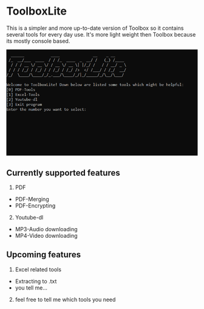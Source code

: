 # ToolboxLite

This is a simpler and more up-to-date version of Toolbox so it contains several tools for every day use.
It's more light weight then Toolbox because its mostly console based.

![Screenshot](https://github.com/TheMrPixelDev/ToolboxLite/blob/main/resources/welcome_screen.png)

## Currently supported features

1. PDF
* PDF-Merging
* PDF-Encrypting
2. Youtube-dl
* MP3-Audio downloading
* MP4-Video downloading

## Upcoming features

1. Excel related tools
* Extracting to .txt
* you tell me...
2. feel free to tell me which tools you need

